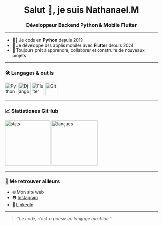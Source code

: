 <h1 align="center">Salut 👋, je suis Nathanael.M</h1>
<h3 align="center">Développeur Backend Python & Mobile Flutter</h3>

---

- 👨‍💻 Je code en **Python** depuis 2019  
- 📱 Je développe des applis mobiles avec **Flutter** depuis 2024  
- 🚀 Toujours prêt à apprendre, collaborer et construire de nouveaux projets

---

### 🛠️ Langages & outils

<p align="left">
  <img src="https://cdn.jsdelivr.net/gh/devicons/devicon/icons/python/python-original.svg" width="40" alt="Python"/>
  <img src="https://cdn.jsdelivr.net/gh/devicons/devicon/icons/django/django-plain.svg" width="40" alt="Django"/>
  <img src="https://cdn.jsdelivr.net/gh/devicons/devicon/icons/flutter/flutter-original.svg" width="40" alt="Flutter"/>
  <img src="https://cdn.jsdelivr.net/gh/devicons/devicon/icons/git/git-original.svg" width="40" alt="Git"/>
</p>

---

### 📈 Statistiques GitHub

<p align="left">
  <img src="https://github-readme-stats.vercel.app/api?username=thatsdaxdeveloper&show_icons=true&theme=tokyonight&v=1" alt="stats" height="150"/>
  <img src="https://github-readme-stats.vercel.app/api/top-langs/?username=thatsdaxdeveloper&layout=compact&theme=tokyonight" alt="langues" height="150"/>
</p>

---

### 🔗 Me retrouver ailleurs

- 🌐 [Mon site web](https://nathanaelmoussou.pythonanywhere.com/)
- 📷 [Instagram](https://instagram.com/n9ncharles)
- 💼 [LinkedIn](https://www.linkedin.com/in/nathanael-moussou-51a857367/)

---

> *"Le code, c’est la poésie en langage machine."*  
